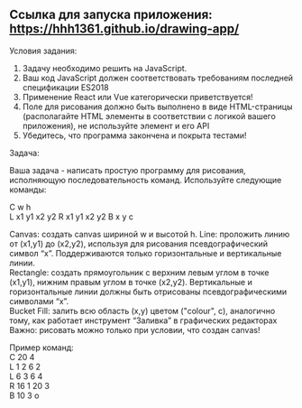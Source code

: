  Ссылка для запуска приложения:
 https://hhh1361.github.io/drawing-app/
 ---

Условия задания: 
 1.	Задачу необходимо решить на JavaScript.  
2.	Ваш код JavaScript должен соответствовать требованиям последней спецификации ES2018 
3.	Применение React или Vue категорически приветствуется! 
4.	Поле для рисования должно быть выполнено в виде HTML-страницы (располагайте HTML элементы в соответствии с логикой вашего приложения), не используйте элемент <canvas> и его API 
5.	Убедитесь, что программа закончена и покрыта тестами! 
 
Задача: 
 
Ваша задача - написать простую программу для рисования, исполняющую последовательность команд. Используйте следующие команды: 
 
C w h  
L x1 y1 x2 y2 
R x1 y1 x2 y2 
B x y c 
 
Canvas: создать canvas шириной w и высотой h. 
Line: проложить линию от (x1,y1) до (x2,y2), используя для рисования псевдографический символ “x”. Поддерживаются только горизонтальные и вертикальные линии.  
Rectangle: создать прямоугольник с верхним левым углом в точке (x1,y1), нижним правым углом в точке (x2,y2). Вертикальные и горизонтальные линии должны быть отрисованы псевдографическими символами “x”.  
Bucket Fill: залить всю область (x,y) цветом ("colour", c), аналогично тому, как работает инструмент “Заливка” в графических редакторах 
Важно: рисовать можно только при условии, что создан canvas! 
 
Пример команд:  
C 20 4  
L 1 2 6 2  
L 6 3 6 4  
R 16 1 20 3  
B 10 3 o   
